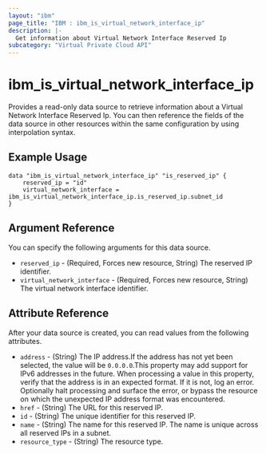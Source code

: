 ```yaml
---
layout: "ibm"
page_title: "IBM : ibm_is_virtual_network_interface_ip"
description: |-
  Get information about Virtual Network Interface Reserved Ip
subcategory: "Virtual Private Cloud API"
---
```


# ibm_is_virtual_network_interface_ip

Provides a read-only data source to retrieve information about a Virtual Network Interface Reserved Ip. You can then reference the fields of the data source in other resources within the same configuration by using interpolation syntax.

## Example Usage

```hcl
data "ibm_is_virtual_network_interface_ip" "is_reserved_ip" {
	reserved_ip = "id"
	virtual_network_interface = ibm_is_virtual_network_interface_ip.is_reserved_ip.subnet_id
}
```

## Argument Reference

You can specify the following arguments for this data source.

- `reserved_ip` - (Required, Forces new resource, String) The reserved IP identifier.
- `virtual_network_interface` - (Required, Forces new resource, String)  The virtual network interface identifier.

## Attribute Reference

After your data source is created, you can read values from the following attributes.

- `address` - (String) The IP address.If the address has not yet been selected, the value will be `0.0.0.0`.This property may add support for IPv6 addresses in the future. When processing a value in this property, verify that the address is in an expected format. If it is not, log an error. Optionally halt processing and surface the error, or bypass the resource on which the unexpected IP address format was encountered.
- `href` - (String) The URL for this reserved IP.
- `id` - (String) The unique identifier for this reserved IP.
- `name` - (String) The name for this reserved IP. The name is unique across all reserved IPs in a subnet.
- `resource_type` - (String) The resource type.

